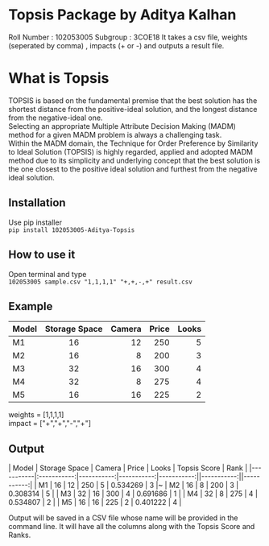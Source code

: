 # Topsis Package by Aditya Kalhan
Roll Number : 102053005
Subgroup : 3COE18
It takes a csv file, weights (seperated by comma) , impacts (+ or -) and outputs a result file.
# What is Topsis
TOPSIS is based on the fundamental premise that the best solution has the shortest distance from the positive-ideal solution, and the longest distance from the negative-ideal one.<br>
Selecting an appropriate Multiple Attribute Decision Making (MADM) method for a given MADM problem is always a challenging task.<br>
Within the MADM domain, the Technique for Order Preference by Similarity to Ideal Solution (TOPSIS) is highly regarded, applied and adopted MADM method due to its simplicity and underlying concept that the best solution is the one closest to the positive ideal solution and furthest from the negative ideal solution.<br>


## Installation
Use pip installer <br>
``` pip install 102053005-Aditya-Topsis ```

## How to use it
Open terminal and type <br>
``` 102053005 sample.csv "1,1,1,1" "+,+,-,+" result.csv ```

## Example 
| Model | Storage Space | Camera | Price | Looks |  
|-----------|:-----------:|-----------:|-----------:|-----------:|
| M1 | 16 | 12 | 250 | 5 |  
| M2 | 16 | 8 | 200 | 3 |  
| M3 | 32 | 16 | 300 | 4 |  
| M4 | 32 | 8 | 275 | 4 |  
| M5 | 16 | 16 | 225 | 2 |  

weights = [1,1,1,1] <br>
impact = ["+","+","-","+"]


## Output
| Model | Storage Space | Camera | Price | Looks | Topsis Score | Rank |
|-----------|:-----------:|-----------:|-----------:|-----------:||-----------:||-----------:|
| M1 | 16 | 12 | 250 | 5 |  0.534269 | 3 |~
| M2 | 16 | 8 | 200 | 3 |  0.308314 | 5 |
| M3 | 32 | 16 | 300 | 4 |  0.691686 | 1 |
| M4 | 32 | 8 | 275 | 4 |  0.534807 | 2 |
| M5 | 16 | 16 | 225 | 2 |  0.401222 | 4 |

Output will be saved in a CSV file whose name will be provided in the command line.
It will have all the columns along with the Topsis Score and Ranks.<br><br>





